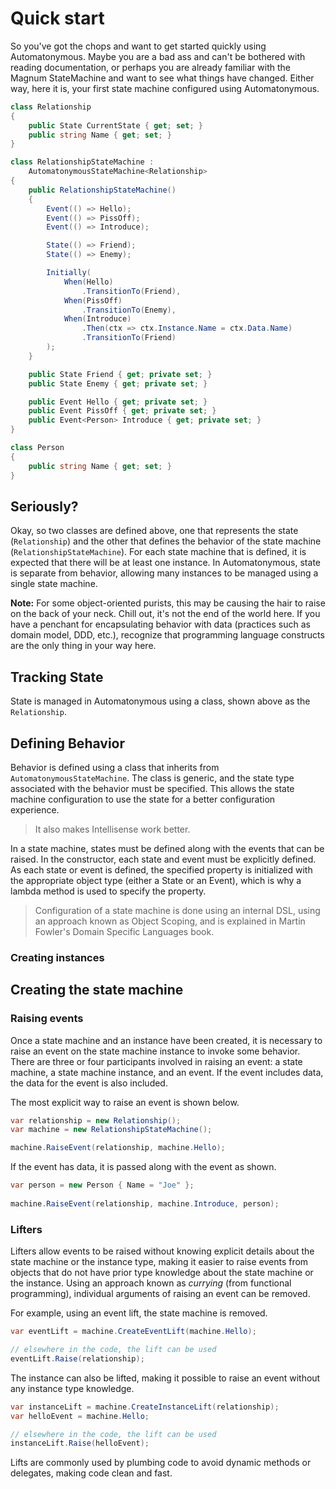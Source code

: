# Quick start

So you've got the chops and want to get started quickly using Automatonymous. Maybe
you are a bad ass and can't be bothered with reading documentation, or perhaps you
are already familiar with the Magnum StateMachine and want to see what things have
changed. Either way, here it is, your first state machine configured using 
Automatonymous.

```csharp
class Relationship
{
    public State CurrentState { get; set; }
    public string Name { get; set; }
}

class RelationshipStateMachine :
    AutomatonymousStateMachine<Relationship>
{
    public RelationshipStateMachine()
    {
        Event(() => Hello);
        Event(() => PissOff);
        Event(() => Introduce);

        State(() => Friend);
        State(() => Enemy);

        Initially(
            When(Hello)
                .TransitionTo(Friend),
            When(PissOff)
                .TransitionTo(Enemy),
            When(Introduce)
                .Then(ctx => ctx.Instance.Name = ctx.Data.Name)
                .TransitionTo(Friend)                   
        );
    }

    public State Friend { get; private set; }
    public State Enemy { get; private set; }

    public Event Hello { get; private set; }
    public Event PissOff { get; private set; }
    public Event<Person> Introduce { get; private set; }
}

class Person
{
    public string Name { get; set; }
}
```

## Seriously?

Okay, so two classes are defined above, one that represents the state 
(`Relationship`) and the other that defines the behavior of the state 
machine (`RelationshipStateMachine`). For each state machine that is defined, 
it is expected that there will be at least one instance.
In Automatonymous, state is separate from behavior, allowing many instances 
to be managed using a single state machine.

<div class="alert alert-info">
<b>Note:</b> 
    For some object-oriented purists, this may be causing the hair to raise on the back of your neck.
    Chill out, it's not the end of the world here. If you have a penchant for encapsulating 
    behavior with data (practices such as domain model, DDD, etc.), recognize that programming language
    constructs are the only thing in your way here.
</div>

## Tracking State

State is managed in Automatonymous using a class, shown above as the `Relationship`.

## Defining Behavior

Behavior is defined using a class that inherits from `AutomatonymousStateMachine`. 
The class is generic, and the state type associated with the behavior must be specified. 
This allows the state machine configuration to use the state for a better configuration 
experience.

> It also makes Intellisense work better.
    

In a state machine, states must be defined along with the events that can be raised. 
In the constructor, each state and event must be explicitly defined. As each state or 
event is defined, the specified property is initialized with the appropriate object 
type (either a State or an Event), which is why a lambda method
is used to specify the property.

> Configuration of a state machine is done using an internal DSL, using an approach 
> known as Object Scoping, and is explained in Martin Fowler's Domain Specific Languages book.

### Creating instances


## Creating the state machine


### Raising events

Once a state machine and an instance have been created, it is necessary to raise an event 
on the state machine instance to invoke some behavior. There are three or four participants 
involved in raising an event: a state machine, a state machine instance, and an event. 
If the event includes data, the data for the event is also included.

The most explicit way to raise an event is shown below.

```csharp
var relationship = new Relationship();
var machine = new RelationshipStateMachine();

machine.RaiseEvent(relationship, machine.Hello);
```

If the event has data, it is passed along with the event as shown.

```csharp
var person = new Person { Name = "Joe" };
    
machine.RaiseEvent(relationship, machine.Introduce, person);
```

### Lifters

Lifters allow events to be raised without knowing explicit details about the state 
machine or the instance type, making it easier to raise events from objects that do 
not have prior type knowledge about the state machine or the instance. Using an approach 
known as *currying* (from functional programming), individual arguments of raising 
an event can be removed.

For example, using an event lift, the state machine is removed.

```csharp
var eventLift = machine.CreateEventLift(machine.Hello);

// elsewhere in the code, the lift can be used    
eventLift.Raise(relationship);
```

The instance can also be lifted, making it possible to raise an event without any instance 
type knowledge.

```csharp
var instanceLift = machine.CreateInstanceLift(relationship);
var helloEvent = machine.Hello;

// elsewhere in the code, the lift can be used
instanceLift.Raise(helloEvent);
```

Lifts are commonly used by plumbing code to avoid dynamic methods or delegates, making code
clean and fast.